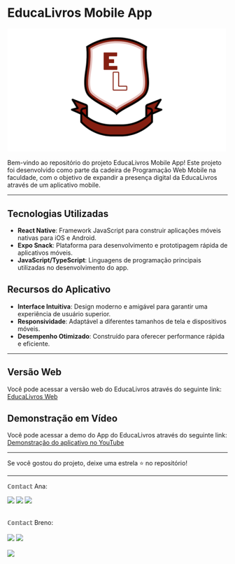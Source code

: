 # EducaLivros Mobile App

<img src="https://github.com/ashtarts/project4-pwm/blob/main/app-escola/assets/LogoEL.png?raw=true" width="500" alt="EducaLivros Logo">

Bem-vindo ao repositório do projeto EducaLivros Mobile App! Este projeto foi desenvolvido como parte da cadeira de Programação Web Mobile na faculdade, com o objetivo de expandir a presença digital da EducaLivros através de um aplicativo mobile.


---


## Tecnologias Utilizadas

- **React Native**: Framework JavaScript para construir aplicações móveis nativas para iOS e Android.
- **Expo Snack**: Plataforma para desenvolvimento e prototipagem rápida de aplicativos móveis.
- **JavaScript/TypeScript**: Linguagens de programação principais utilizadas no desenvolvimento do app.

## Recursos do Aplicativo

- **Interface Intuitiva**: Design moderno e amigável para garantir uma experiência de usuário superior.
- **Responsividade**: Adaptável a diferentes tamanhos de tela e dispositivos móveis.
- **Desempenho Otimizado**: Construído para oferecer performance rápida e eficiente.

---


## Versão Web

Você pode acessar a versão web do EducaLivros através do seguinte link: [EducaLivros Web](https://project2-html-seven.vercel.app/)

## Demonstração em Vídeo

Você pode acessar a demo do App do EducaLivros através do seguinte link:  [Demonstração do aplicativo no YouTube](https://youtu.be/STXu6dJC38s)

---

Se você gostou do projeto, deixe uma estrela ⭐ no repositório!

---



ℂ𝕠𝕟𝕥𝕒𝕔𝕥 Ana:

<a href="https://www.instagram.com/ashtarts" target="blank"><img src="https://img.shields.io/badge/Instagram-E4405F?style=for-the-badge&logo=instagram&logoColor=white" target="blank"></a>
<a href="mailto:anavildb@gmail.com" target="blank"><img src="https://img.shields.io/badge/Gmail-D14836?style=for-the-badge&logo=gmail&logoColor=white" target="blank"></a>
<a href="https://www.linkedin.com/in/ana-lira-1103b7246/" target="blank"><img src="https://img.shields.io/badge/LinkedIn-0077B5?style=for-the-badge&logo=linkedin&logoColor=white" target="blank"></a>
<div>
  <br>
ℂ𝕠𝕟𝕥𝕒𝕔𝕥 Breno:
   <br>
   <br>
<a href="https://www.instagram.com/brenooliveirar" target="blank"><img src="https://img.shields.io/badge/Instagram-E4405F?style=for-the-badge&logo=instagram&logoColor=white" target="blank"></a>
<a href="mailto:breno.rodrigues.2705@gmail.com" target="blank"><img src="https://img.shields.io/badge/Gmail-D14836?style=for-the-badge&logo=gmail&logoColor=white" target="blank"></a>
<div>
 <br>
<img src="https://github.com/ashtarts/Programacao3/assets/101262493/f2013538-29ee-4ab8-9d0b-4780f9811503" width="50" />



